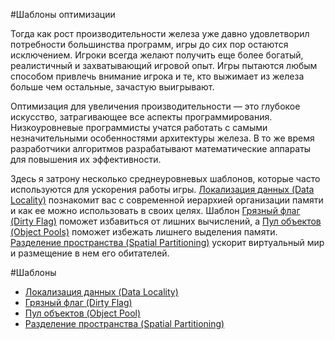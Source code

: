 #Шаблоны оптимизации

Тогда как рост производительности железа уже давно удовлетворил потребности большинства программ, игры до сих пор остаются исключением. Игроки всегда желают получить еще более богатый, реалистичный и захватывающий игровой опыт. Игры пытаются любым способом привлечь внимание игрока и те, кто выжимает из железа больше чем остальные, зачастую выигрывают.

Оптимизация для увеличения производительности — это глубокое искусство, затрагивающее все аспекты программирования. Низкоуровневые программисты учатся работать с самыми незначительными особенностями архитектуры железа. В то же время разработчики алгоритмов разрабатывают математические аппараты для повышения их эффективности.

Здесь я затрону несколько среднеуровневых шаблонов, которые часто используются для ускорения работы игры. [Локализация данных (Data Locality)](../chapter-6/6.1-data-locality.md) познакомит вас с современной иерархией организации памяти и как ее можно использовать в своих целях. Шаблон [Грязный флаг (Dirty Flag)](../chapter-6/6.2-dirty-flag.md) поможет избавиться от лишних вычислений, а [Пул объектов (Object Pools)](../chapter-6/6.3-object-pool.md) поможет избежать лишнего выделения памяти. [Разделение пространства (Spatial Partitioning)](../chapter-6/6.4-spatial-partitioning.md) ускорит виртуальный мир и размещение в нем его обитателей.

#Шаблоны

* [Локализация данных (Data Locality)](../chapter-6/6.1-data-locality.md)
* [Грязный флаг (Dirty Flag)](../chapter-6/6.2-dirty-flag.md)
* [Пул объектов (Object Pool)](../chapter-6/6.3-object-pool.md)
* [Разделение пространства (Spatial Partitioning)](../chapter-6/6.4-spatial-partitioning.md)


